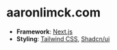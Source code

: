 # aaronlimck.com

- **Framework**: [Next.js](https://nextjs.org/)
- **Styling**: [Tailwind CSS](https://tailwindcss.com), [Shadcn/ui](https://ui.shadcn.com/)
